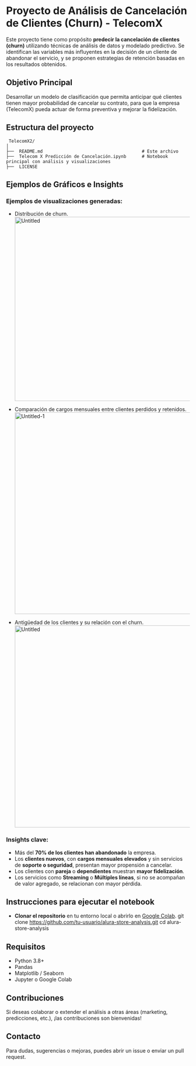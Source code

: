 #  Proyecto de Análisis de Cancelación de Clientes (Churn) - TelecomX

Este proyecto tiene como propósito **predecir la cancelación de clientes (churn)** utilizando técnicas de análisis de datos y modelado predictivo. Se identifican las variables más influyentes en la decisión de un cliente de abandonar el servicio, y se proponen estrategias de retención basadas en los resultados obtenidos.

##  Objetivo Principal

Desarrollar un modelo de clasificación que permita anticipar qué clientes tienen mayor probabilidad de cancelar su contrato, para que la empresa (TelecomX) pueda actuar de forma preventiva y mejorar la fidelización.

##  Estructura del proyecto

```plaintext
 TelecomX2/
│
├──  README.md                                      # Este archivo
├──  Telecom X Predicción de Cancelación.ipynb      # Notebook principal con análisis y visualizaciones
├──  LICENSE
```


##  Ejemplos de Gráficos e Insights

### Ejemplos de visualizaciones generadas:

- Distribución de churn.
  <img width="481" height="504" alt="Untitled" src="https://github.com/user-attachments/assets/b4fee348-b64d-49af-96d5-672ad36ce888" />

- Comparación de cargos mensuales entre clientes perdidos y retenidos.
  <img width="876" height="552" alt="Untitled-1" src="https://github.com/user-attachments/assets/7d7e1334-5707-4225-90f5-d540054c9c11" />

- Antigüedad de los clientes y su relación con el churn.
  <img width="846" height="553" alt="Untitled" src="https://github.com/user-attachments/assets/e2fe2a64-1efa-427f-9d7b-d2718e4f4920" />


### Insights clave:

- Más del **70% de los clientes han abandonado** la empresa.
- Los **clientes nuevos**, con **cargos mensuales elevados** y sin servicios de **soporte o seguridad**, presentan mayor propensión a cancelar.
- Los clientes con **pareja** o **dependientes** muestran **mayor fidelización**.
- Los servicios como **Streaming** o **Múltiples líneas**, si no se acompañan de valor agregado, se relacionan con mayor pérdida.


##  Instrucciones para ejecutar el notebook

-   **Clonar el repositorio** en tu entorno local o abrirlo en [Google Colab](https://colab.research.google.com/).
   git clone https://github.com/tu-usuario/alura-store-analysis.git
   cd alura-store-analysis


##  Requisitos

-  Python 3.8+
-  Pandas
-  Matplotlib / Seaborn
-  Jupyter o Google Colab


##  Contribuciones

Si deseas colaborar o extender el análisis a otras áreas (marketing, predicciones, etc.), ¡las contribuciones son bienvenidas!


##  Contacto

Para dudas, sugerencias o mejoras, puedes abrir un issue o enviar un pull request.
